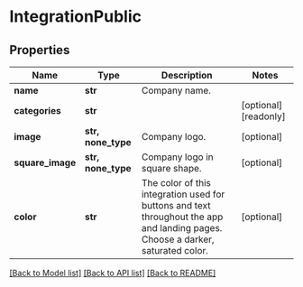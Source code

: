 # IntegrationPublic

## Properties
Name | Type | Description | Notes
------------ | ------------- | ------------- | -------------
**name** | **str** | Company name. | 
**categories** | **str** |  | [optional] [readonly] 
**image** | **str, none_type** | Company logo. | [optional] 
**square_image** | **str, none_type** | Company logo in square shape. | [optional] 
**color** | **str** | The color of this integration used for buttons and text throughout the app and landing pages. Choose a darker, saturated color. | [optional] 

[[Back to Model list]](../README.md#documentation-for-models) [[Back to API list]](../README.md#documentation-for-api-endpoints) [[Back to README]](../README.md)


